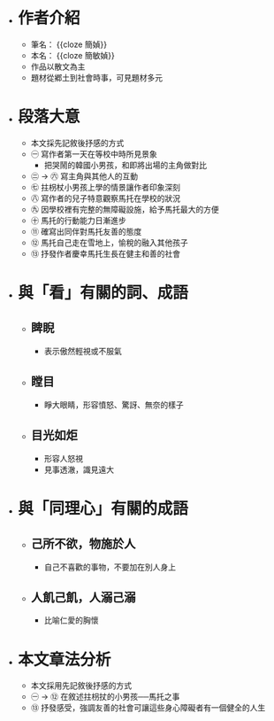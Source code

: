 - # 作者介紹
	- 筆名： {{cloze 簡媜}}
	- 本名： {{cloze 簡敏媜}}
	- 作品以散文為主
	- 題材從鄕土到社會時事，可見題材多元
- # 段落大意
	- 本文採先記敘後抒感的方式
	- ㊀ 寫作者第一天在等校中時所見景象
		- 把哭鬧的韓國小男孩，和即將出場的主角做對比
	- ㊁ -> ㊅ 寫主角與其他人的互動
	- ㊆ 拄枴杖小男孩上學的情景讓作者印象深刻
	- ㊇ 寫作者的兒子特意觀察馬托在學校的狀況
	- ㊈ 因學校裡有完整的無障礙設施，給予馬托最大的方便
	- ㊉ 馬托的行動能力日漸進步
	- ⑪ 確寫出同伴對馬托友善的態度
	- ⑫ 馬托自己走在雪地上，愉稅的融入其他孩子
	- ⑬ 抒發作者慶幸馬托生長在健主和善的社會
- # 與「看」有關的詞、成語
	- ## 睥睨
		- 表示傲然輕視或不服氣
	- ## 瞠目
		- 睜大眼睛，形容憤怒、驚訝、無奈的樣子
	- ## 目光如炬
		- 形容人怒視
		- 見事透澈，識見遠大
- # 與「同理心」有關的成語
	- ## 己所不欲，物施於人
		- 自己不喜歡的事物，不要加在別人身上
	- ## 人飢己飢，人溺己溺
		- 比喻仁愛的胸懷
- # 本文章法分析
	- 本文採用先記敘後抒感的方式
	- ㊀ -> ⑫ 在敘述拄枴扙的小男孩──馬托之事
	- ⑬ 抒發感受，強調友善的社會可讓這些身心障礙者有一個健全的人生
